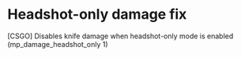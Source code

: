 # Headshot-only damage fix
[CSGO] Disables knife damage when headshot-only mode is enabled (mp_damage_headshot_only 1)
